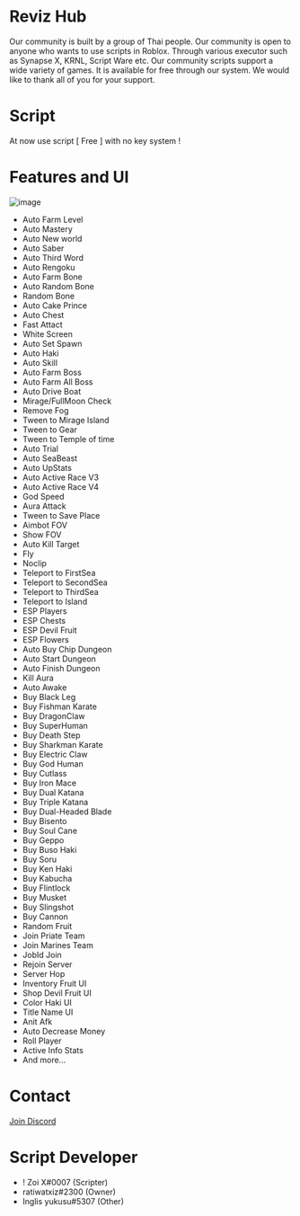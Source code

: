 # Reviz Hub
Our community is built by a group of Thai people. Our community is open to anyone who wants to use scripts in Roblox. Through various executor such as Synapse X, KRNL, Script Ware etc. Our community scripts support a wide variety of games. It is available for free through our system. We would like to thank all of you for your support.
# Script
At now use script [ Free ] with no key system !
# Features and UI
![image](https://cdn.discordapp.com/attachments/1093814269985947649/1097508781027508365/image.png)
- Auto Farm Level
- Auto Mastery
- Auto New world
- Auto Saber 
- Auto Third Word 
- Auto Rengoku
- Auto Farm Bone
- Auto Random Bone
- Random Bone
- Auto Cake Prince
- Auto Chest
- Fast Attact
- White Screen
- Auto Set Spawn
- Auto Haki
- Auto Skill
- Auto Farm Boss
- Auto Farm All Boss
- Auto Drive Boat
- Mirage/FullMoon Check
- Remove Fog
- Tween to Mirage Island
- Tween to Gear
- Tween to Temple of time
- Auto Trial
- Auto SeaBeast
- Auto UpStats
- Auto Active Race V3
- Auto Active Race V4
- God Speed
- Aura Attack
- Tween to Save Place
- Aimbot FOV
- Show FOV
- Auto Kill Target
- Fly
- Noclip
- Teleport to FirstSea
- Teleport to SecondSea
- Teleport to ThirdSea
- Teleport to Island
- ESP Players
- ESP Chests
- ESP Devil Fruit
- ESP Flowers
- Auto Buy Chip Dungeon
- Auto Start Dungeon
- Auto Finish Dungeon
- Kill Aura
- Auto Awake
- Buy Black Leg
- Buy Fishman Karate
- Buy DragonClaw
- Buy SuperHuman
- Buy Death Step
- Buy Sharkman Karate
- Buy Electric Claw
- Buy God Human
- Buy Cutlass
- Buy Iron Mace
- Buy Dual Katana
- Buy Triple Katana
- Buy Dual-Headed Blade
- Buy Bisento
- Buy Soul Cane
- Buy Geppo
- Buy Buso Haki
- Buy Soru
- Buy Ken Haki
- Buy Kabucha
- Buy Flintlock
- Buy Musket
- Buy Slingshot
- Buy Cannon
- Random Fruit
- Join Priate Team
- Join Marines Team
- JobId Join
- Rejoin Server
- Server Hop
- Inventory Fruit UI
- Shop Devil Fruit UI
- Color Haki UI
- Title Name UI
- Anit Afk
- Auto Decrease Money
- Roll Player
- Active Info Stats
- And more...
# Contact
[Join Discord](https://discord.gg/9vw7emS3vZ)
# Script Developer
- ! Zoi X#0007 (Scripter)
- ratiwatxiz#2300 (Owner)
- Inglis yukusu#5307 (Other)
